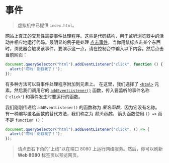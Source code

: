 # 事件

> 虚拟机中已提供 `index.html`。

网站上真正的交互性需要事件处理程序。这些是代码结构，用于监听浏览器中的活动并相应地运行代码。最明显的例子是处理 [点击事件](https://developer.mozilla.org/en-US/docs/Web/API/Element/click_event)，当你用鼠标点击某个东西时，浏览器会触发该事件。要演示这一点，请在控制台中输入以下内容，然后点击当前网页：

```js
document.querySelector("html").addEventListener("click", function () {
  alert("哎哟！别戳我了！");
});
```

有多种方法可以将事件处理程序附加到元素上。
在这里，我们选择了 [`<html>`](https://developer.mozilla.org/en-US/docs/Web/HTML/Element/html) 元素。然后我们调用它的 [`addEventListener()`](https://developer.mozilla.org/en-US/docs/Web/API/EventTarget/addEventListener) 函数，传入要监听的事件名称 (`'click'`) 和事件发生时要运行的函数。

我们刚刚传递给 `addEventListener()` 的函数称为 _匿名函数_，因为它没有名称。有一种编写匿名函数的替代方法，我们称之为 _箭头函数_。
箭头函数使用 `() =>` 而不是 `function ()`：

```js
document.querySelector("html").addEventListener("click", () => {
  alert("哎哟！别戳我了！");
});
```

> 请点击右下角的“上线”以在端口 8080 上运行网络服务。然后，你可以刷新 **Web 8080** 标签页以预览网页。
